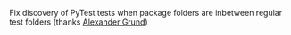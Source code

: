 Fix discovery of PyTest tests when package folders are inbetween regular test folders (thanks [Alexander Grund](https://github.com/Flamefire))
